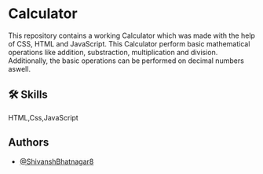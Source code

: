 # Calculator

This repository contains a working Calculator which was made with the help of CSS, HTML and JavaScript. This Calculator perform basic mathematical operations like addition, substraction, multiplication and division. Additionally, the basic operations can be performed on decimal numbers aswell.

## 🛠 Skills

HTML,Css,JavaScript

## Authors

- [@ShivanshBhatnagar8](https://github.com/ShivanshBhatnagar8)
